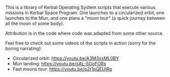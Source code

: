 This is a library of Kerbal Operating System scripts that execute various missions in Kerbal Space Program. One launches to a circularized orbit, one launches to the Mun, and one plans a "moon tour" (a quick journey between all the moon of some body).

Attribution is in the code where code was adapted from some other source.

Feel free to check out some videos of the scripts in action (sorry for the boring narrating):
- Circularized orbit: https://youtu.be/A3M3xsML0BY
- Mun landing: https://youtu.be/sAL-SGgFORs
- Fast moons tour: https://youtu.be/p2r1pQEUlRg
